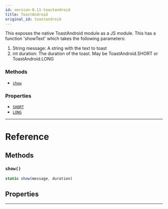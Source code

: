 ```yaml
---
id: version-0.11-toastandroid
title: ToastAndroid
original_id: toastandroid
---
```


This exposes the native ToastAndroid module as a JS module. This has a function 'showText' which takes the following parameters:

1. String message: A string with the text to toast
2. int duration: The duration of the toast. May be ToastAndroid.SHORT or ToastAndroid.LONG

### Methods

- [`show`](toastandroid.md#show)

### Properties

- [`SHORT`](toastandroid.md#short)
- [`LONG`](toastandroid.md#long)

---

# Reference

## Methods

### `show()`

```jsx
static show(message, duration)
```

## Properties

---
